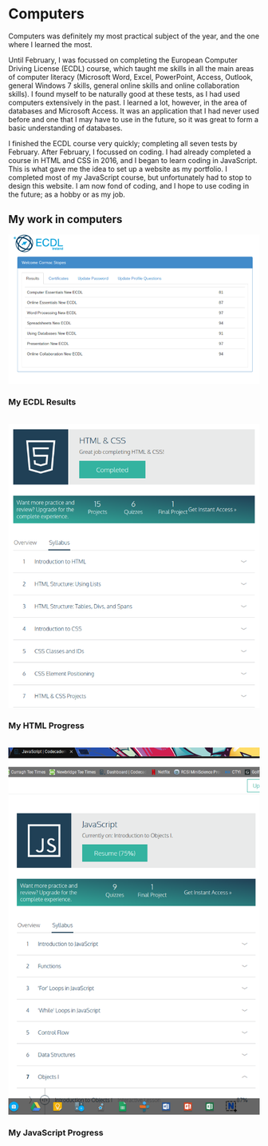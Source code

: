 
<html>
  <body>
  <h1>Computers</h1>
    <p>Computers was definitely my most practical subject of the year, and the one where I learned the most.</p>
    <p>Until February, I was focussed on completing the European Computer Driving License (ECDL) course, which taught me skills in all the main areas of computer literacy (Microsoft Word, Excel, PowerPoint, Access, Outlook, general Windows 7 skills, general online skills and online collaboration skills). I found myself to be naturally good at these tests, as I had used computers extensively in the past. I learned a lot, however, in the area of databases and Microsoft Access. It was an application that I had never used before and one that I may have to use in the future, so it was great to form a basic understanding of databases.</p>
    <p>I finished the ECDL course very quickly; completing all seven tests by February. After February, I focussed on coding. I had already completed a course in HTML and CSS in 2016, and I began to learn coding in JavaScript. This is what gave me the idea to set up a website as my portfolio. I completed most of my JavaScript course, but unfortunately had to stop to design this website. I am now fond of coding, and I hope to use coding in the future; as a hobby or as my job.</p>
    <h2>My work in computers</h3>
      <img src = "/pictures/Screenshot 2017-04-04 at 19.35.59.png" alt = "ECDL Results"><h3>My ECDL Results</h3><br>
      <img src = "/pictures/Screenshot 2017-04-05 at 19.38.04.png"><h3>My HTML Progress</h3><br>
      <img src = "/pictures/Screenshot 2017-05-24 at 18.11.56-1495645995895.png"><h3>My JavaScript Progress</h3>

  </body>
</html>
